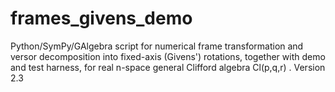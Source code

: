 # frames_givens_demo
Python/SymPy/GAlgebra script for numerical frame transformation 
and versor decomposition into fixed-axis (Givens') rotations, 
together with demo and test harness, for real  n-space general 
Clifford algebra  Cl(p,q,r) .  Version 2.3 
